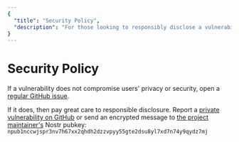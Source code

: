 ```yaml
---
{
  "title": "Security Policy",
  "description": "For those looking to responsibly disclose a vulnerability. This is the Wasabi documentation, an archive of knowledge about the open-source, non-custodial and privacy-focused Bitcoin wallet for desktop."
}
---
```


# Security Policy

If a vulnerability does not compromise users' privacy or security, open a [regular GitHub issue](https://github.com/WalletWasabi/WalletWasabi/issues/new/choose).

If it does, then pay great care to responsible disclosure.
Report a [private vulnerability on GitHub](https://github.com/WalletWasabi/WalletWasabi/security/advisories/new) or send an encrypted message to [the project maintainer's](https://github.com/lontivero) Nostr pubkey: `npub1nccwjspr3nv7h67xx2qhdh2dzzvpyy55gte2dsu8yl7xd7n74y9qydz7mj`
